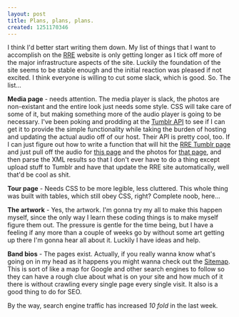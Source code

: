 ```yaml
--- 
layout: post
title: Plans, plans, plans.
created: 1251170346
---
```

I think I'd better start writing them down.  My list of things that I want to accomplish on the <a href="http://railroadearth.com/">RRE</a> website is only getting longer as I tick off more of the major infrastructure aspects of the site.  Luckily the foundation of the site seems to be stable enough and the initial reaction was pleased if not excited.  I think everyone is willing to cut some slack, which is good.  So.  The list...

<b>Media page</b> - needs attention.  The media player is slack, the photos are non-existant and the entire look just needs some style.  CSS will take care of some of it, but making something more of the audio player is going to be necessary.  I've been poking and prodding at the <a href="http://www.tumblr.com/docs/api">Tumblr API</a> to see if I can get it to provide the simple functionality while taking the burden of hosting and updating the actual audio off of our host.  Their API is pretty cool, too.  If I can just figure out how to write a function that will hit the <a href="http://railroadearth.tumblr.com/">RRE Tumblr page</a> and just pull off the audio for <a href="http://railroadearth.com/media/">this page</a> and the photos for <a href="http://railroadearth.com/band/">that page</a>, and then parse the XML results so that I don't ever have to do a thing except upload stuff to Tumblr and have that update the RRE site automatically, well that'd be cool as shit.

<b>Tour page</b> - Needs CSS to be more legible, less cluttered.  This whole thing was built with tables, which still obey CSS, right?  Complete noob, here...

<b>The artwork</b> - Yes, the artwork.  I'm gonna try my all to make this happen myself, since the only way I learn these coding things is to make myself figure them out.  The pressure is gentle for the time being, but I have a feeling if any more than a couple of weeks go by without some art getting up there I'm gonna hear all about it.  Luckily I have ideas and help.

<b>Band bios</b> - The pages exist.  Actually, if you really wanna know what's going on in my head as it happens you might wanna check out the <a href="http://railroadearth.com/sitemap.xml">Sitemap</a>.  This is sort of like a map for Google and other search engines to follow so they can have a rough clue about what is on your site and how much of it there is without crawling every single page every single visit.  It also is a good thing to do for SEO.  

By the way, search engine traffic has increased <em>10 fold</em> in the last week.



 
